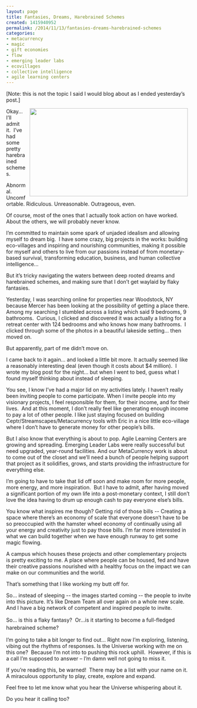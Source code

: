 ```yaml
---
layout: page
title: Fantasies, Dreams, Harebrained Schemes
created: 1415940952
permalink: /2014/11/13/fantasies-dreams-harebrained-schemes
categories:
- metacurrency
- magic
- gift economies
- flow
- emerging leader labs
- ecovillages
- collective intelligence
- agile learning centers
---
```

<p>[Note: this is not the topic I said I would blog about as I ended yesterday’s post.]</p><p><img alt="" src="{{ site.urlimg }}images/apple-spaceship-campus.jpg" style="width: 430px; height: 240px; margin-left: 10px; margin-right: 10px; float: right;">Okay… I’ll admit it.&nbsp; I’ve had some pretty harebrained schemes.&nbsp;</p><p>Abnormal. Uncomfortable. Ridiculous. Unreasonable. Outrageous, even.</p><p>Of course, most of the ones that I actually took action on have worked.&nbsp; About the others, we will probably never know.</p><p>I’m committed to maintain some spark of unjaded idealism and allowing myself to dream big.&nbsp; I have some crazy, big projects in the works: building eco-villages and inspiring and nourishing communities, making it possible for myself and others to live from our passions instead of from monetary-based survival, transforming education, business, and human collective intelligence...</p><p>But it’s tricky navigating the waters between deep rooted dreams and harebrained schemes, and making sure that I don’t get waylaid by flaky fantasies.</p><p><!--break--></p><p>Yesterday, I was searching online for properties near Woodstock, NY because Mercer has been looking at the possibility of getting a place there. Among my searching I stumbled across a listing which said 9 bedrooms, 9 bathrooms.&nbsp; Curious, I clicked and discovered it was actually a listing for a retreat center with 124 bedrooms and who knows how many bathrooms.&nbsp; I clicked through some of the photos in a beautiful lakeside setting… then moved on.</p><p>But apparently, part of me didn’t move on.</p><p>I came back to it again… and looked a little bit more. It actually seemed like a reasonably interesting deal (even though it costs about $4 million). &nbsp;I wrote my blog post for the night… but when I went to bed, guess what I found myself thinking about instead of sleeping.</p><p>You see, I know I’ve had a major lid on my activities lately. I haven’t really been inviting people to come participate. When I invite people into my visionary projects, I feel responsible for them, for their income, and for their lives.&nbsp; And at this moment, I don’t really feel like generating enough income to pay a lot of other people. I like just staying focused on building Ceptr/Streamscapes/Metacurrency tools with Eric in a nice little eco-village where I don’t have to generate money for other people’s bills.</p><p>But I also know that everything is about to pop. Agile Learning Centers are growing and spreading. Emerging Leader Labs were really successful but need upgraded, year-round facilities. And our MetaCurrency work is about to come out of the closet and we’ll need a bunch of people helping support that project as it solidifies, grows, and starts providing the infrastructure for everything else.</p><p>I’m going to have to take that lid off soon and make room for more people, more energy, and more inspiration.&nbsp; But I have to admit, after having moved a significant portion of my own life into a post-monetary context, I still don’t love the idea having to drum up enough cash to pay everyone else’s bills.&nbsp;</p><p>You know what inspires me though? Getting rid of those bills -- Creating a space where there’s an economy of scale that everyone doesn’t have to be so preoccupied with the hamster wheel economy of continually using all your energy and creativity just to pay those bills. I’m far more interested in what we can build together when we have enough runway to get some magic flowing.</p><p>A campus which houses these projects and other complementary projects is pretty exciting to me. A place where people can be housed, fed and have their creative passions nourished with a healthy focus on the impact we can make on our communities and the world.</p><p>That’s something that I like working my butt off for.</p><p>So… instead of sleeping -- the images started coming -- the people to invite into this picture. It’s like Dream Team all over again on a whole new scale. And I have a big network of competent and inspired people to invite.</p><p>So… is this a flaky fantasy? &nbsp;<span style="line-height: 1.5;">Or…is it starting to become a full-fledged harebrained scheme?</span></p><p>I’m going to take a bit longer to find out… Right now I’m exploring, listening, vibing out the rhythms of responses. Is the Universe working with me on this one?&nbsp; Because I’m not into to pushing this rock uphill.&nbsp; However, if this is a call I’m supposed to answer – I’m damn well not going to miss it.</p><p>If you’re reading this, be warned!&nbsp; There may be a list with your name on it.&nbsp; A miraculous opportunity to play, create, explore and expand.</p><p>Feel free to let me know what you hear the Universe whispering about it.</p><p>Do you hear it calling too?&nbsp;</p>
